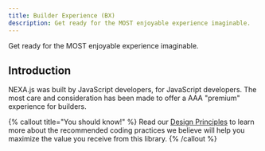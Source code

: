 ```yaml
---
title: Builder Experience (BX)
description: Get ready for the MOST enjoyable experience imaginable.
---
```


Get ready for the MOST enjoyable experience imaginable.


## Introduction

NEXA.js was built by JavaScript developers, for JavaScript developers. The most care and consideration has been made to offer a AAA "premium" experience for builders.

{% callout title="You should know!" %}
Read our [Design Principles](/principles) to learn more about the recommended coding practices we believe will help you maximize the value you receive from this library.
{% /callout %}
